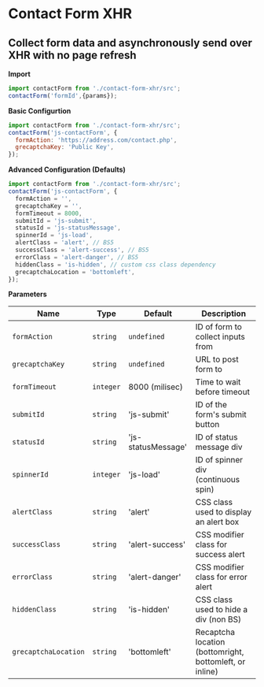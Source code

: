 # Contact Form XHR

## Collect form data and asynchronously send over XHR with no page refresh

**Import**

```JavaScript
import contactForm from './contact-form-xhr/src';
contactForm('formId',{params});
```

**Basic Configurtion**

```Javascript
import contactForm from './contact-form-xhr/src';
contactForm('js-contactForm', {
  formAction: 'https://address.com/contact.php', 
  grecaptchaKey: 'Public Key', 
});
```

**Advanced Configuration (Defaults)**

```Javascript
import contactForm from './contact-form-xhr/src';
contactForm('js-contactForm', { 
  formAction = '',
  grecaptchaKey = '',
  formTimeout = 8000,
  submitId = 'js-submit',
  statusId = 'js-statusMessage',
  spinnerId = 'js-load',
  alertClass = 'alert', // BS5
  successClass = 'alert-success', // BS5
  errorClass = 'alert-danger', // BS5
  hiddenClass = 'is-hidden', // custom css class dependency
  grecaptchaLocation = 'bottomleft',
});
```

**Parameters**

| Name             | Type      |Default          |Description|
| ----             | ----      | ----            |----|
| `formAction`    | `string`  | `undefined`      | ID of form to collect inputs from |
| `grecaptchaKey` | `string`  | `undefined`      | URL to post form to |
| `formTimeout`   | `integer` | 8000 (milisec)   | Time to wait before timeout |
| `submitId`      | `string`  | 'js-submit'      | ID of the form's submit button |
| `statusId`      | `string`  | 'js-statusMessage' | ID of status message div |
| `spinnerId`     | `integer` | 'js-load'        | ID of spinner div (continuous spin) |
| `alertClass`    | `string`  | 'alert'          | CSS class used to display an alert box |
| `successClass`  | `string`  | 'alert-success'  | CSS modifier class for success alert |
| `errorClass`    | `string`  | 'alert-danger'   | CSS modifier class for error alert |
| `hiddenClass`   | `string`  | 'is-hidden'      | CSS class used to hide a div (non BS) |
| `grecaptchaLocation` | `string` | 'bottomleft' | Recaptcha location (bottomright, bottomleft, or inline) |